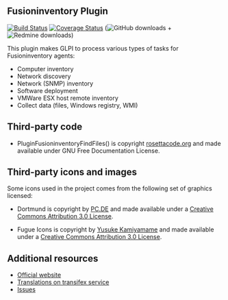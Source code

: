 ## Fusioninventory Plugin
[![Build Status](https://travis-ci.org/fusioninventory/fusioninventory-for-glpi.svg?branch=master)](https://travis-ci.org/fusioninventory/fusioninventory-for-glpi)
[![Coverage Status](https://coveralls.io/repos/fusioninventory/fusioninventory-for-glpi/badge.svg)](https://coveralls.io/r/fusioninventory/fusioninventory-for-glpi)
(![GitHub downloads](https://img.shields.io/github/downloads/fusioninventory/fusioninventory-for-glpi/total.svg) + ![Redmine downloads](https://img.shields.io/badge/downloads%20redmine-218k%20total-brightgreen.svg))

This plugin makes GLPI to process various types of tasks for Fusioninventory agents:
* Computer inventory
* Network discovery
* Network (SNMP) inventory
* Software deployment
* VMWare ESX host remote inventory
* Collect data (files, Windows registry, WMI)

## Third-party code

* PluginFusioninventoryFindFiles() is copyright [rosettacode.org](http://rosettacode.org/wiki/Walk_a_directory/Recursively#PHP) and made available under GNU Free Documentation License.

## Third-party icons and images

Some icons used in the project comes from the following set of graphics licensed:
* Dortmund is copyright by [PC.DE](http://pc.de/icons/) and made available under a [Creative Commons Attribution 3.0 License](http://creativecommons.org/licenses/by/3.0/deed).

* Fugue Icons is copyright by [Yusuke Kamiyamame](http://p.yusukekamiyamane.com/) and made available under a [Creative Commons Attribution 3.0 License](http://creativecommons.org/licenses/by/3.0/deed).

## Additional resources

* [Official website](http://fusioninventory.org/)
* [Translations on transifex service](https://www.transifex.com/ddurieux/FusionInventory/content/)
* [Issues](https://github.com/fusioninventory/fusioninventory-for-glpi)
